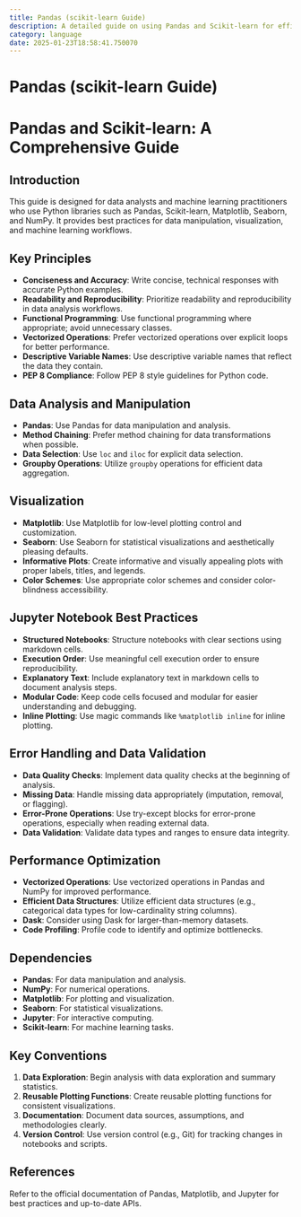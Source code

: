 ```yaml
---
title: Pandas (scikit-learn Guide)
description: A detailed guide on using Pandas and Scikit-learn for efficient data analysis, visualization, and machine learning workflows in Python. This guide emphasizes best practices, performance optimization, and reproducibility.
category: language
date: 2025-01-23T18:58:41.750070
---
```


# Pandas (scikit-learn Guide)

# Pandas and Scikit-learn: A Comprehensive Guide

## Introduction
This guide is designed for data analysts and machine learning practitioners who use Python libraries such as Pandas, Scikit-learn, Matplotlib, Seaborn, and NumPy. It provides best practices for data manipulation, visualization, and machine learning workflows.

## Key Principles
- **Conciseness and Accuracy**: Write concise, technical responses with accurate Python examples.
- **Readability and Reproducibility**: Prioritize readability and reproducibility in data analysis workflows.
- **Functional Programming**: Use functional programming where appropriate; avoid unnecessary classes.
- **Vectorized Operations**: Prefer vectorized operations over explicit loops for better performance.
- **Descriptive Variable Names**: Use descriptive variable names that reflect the data they contain.
- **PEP 8 Compliance**: Follow PEP 8 style guidelines for Python code.

## Data Analysis and Manipulation
- **Pandas**: Use Pandas for data manipulation and analysis.
- **Method Chaining**: Prefer method chaining for data transformations when possible.
- **Data Selection**: Use `loc` and `iloc` for explicit data selection.
- **Groupby Operations**: Utilize `groupby` operations for efficient data aggregation.

## Visualization
- **Matplotlib**: Use Matplotlib for low-level plotting control and customization.
- **Seaborn**: Use Seaborn for statistical visualizations and aesthetically pleasing defaults.
- **Informative Plots**: Create informative and visually appealing plots with proper labels, titles, and legends.
- **Color Schemes**: Use appropriate color schemes and consider color-blindness accessibility.

## Jupyter Notebook Best Practices
- **Structured Notebooks**: Structure notebooks with clear sections using markdown cells.
- **Execution Order**: Use meaningful cell execution order to ensure reproducibility.
- **Explanatory Text**: Include explanatory text in markdown cells to document analysis steps.
- **Modular Code**: Keep code cells focused and modular for easier understanding and debugging.
- **Inline Plotting**: Use magic commands like `%matplotlib inline` for inline plotting.

## Error Handling and Data Validation
- **Data Quality Checks**: Implement data quality checks at the beginning of analysis.
- **Missing Data**: Handle missing data appropriately (imputation, removal, or flagging).
- **Error-Prone Operations**: Use try-except blocks for error-prone operations, especially when reading external data.
- **Data Validation**: Validate data types and ranges to ensure data integrity.

## Performance Optimization
- **Vectorized Operations**: Use vectorized operations in Pandas and NumPy for improved performance.
- **Efficient Data Structures**: Utilize efficient data structures (e.g., categorical data types for low-cardinality string columns).
- **Dask**: Consider using Dask for larger-than-memory datasets.
- **Code Profiling**: Profile code to identify and optimize bottlenecks.

## Dependencies
- **Pandas**: For data manipulation and analysis.
- **NumPy**: For numerical operations.
- **Matplotlib**: For plotting and visualization.
- **Seaborn**: For statistical visualizations.
- **Jupyter**: For interactive computing.
- **Scikit-learn**: For machine learning tasks.

## Key Conventions
1. **Data Exploration**: Begin analysis with data exploration and summary statistics.
2. **Reusable Plotting Functions**: Create reusable plotting functions for consistent visualizations.
3. **Documentation**: Document data sources, assumptions, and methodologies clearly.
4. **Version Control**: Use version control (e.g., Git) for tracking changes in notebooks and scripts.

## References
Refer to the official documentation of Pandas, Matplotlib, and Jupyter for best practices and up-to-date APIs.
